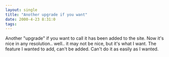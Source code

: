 ```yaml
---
layout: single
title: "Another upgrade if you want"
date: 2000-4-23 8:31:0
tags: 
---
```


Another "upgrade" if you want to call it has been added to the site. Now it's nice in any resolution.. well.. it may not be nice, but it's what I want. The feature I wanted to add, can't be added. Can't do it as easily as I wanted.

